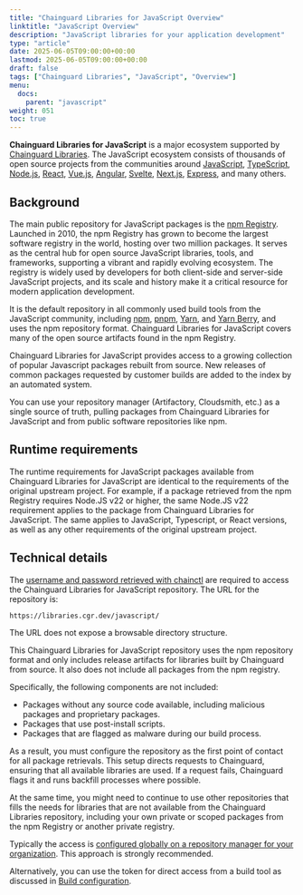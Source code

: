 ```yaml
---
title: "Chainguard Libraries for JavaScript Overview"
linktitle: "JavaScript Overview"
description: "JavaScript libraries for your application development"
type: "article"
date: 2025-06-05T09:00:00+00:00
lastmod: 2025-06-05T09:00:00+00:00
draft: false
tags: ["Chainguard Libraries", "JavaScript", "Overview"]
menu:
  docs:
    parent: "javascript"
weight: 051
toc: true
---
```


**Chainguard Libraries for JavaScript** is a major ecosystem supported by
[Chainguard Libraries](/chainguard/libraries/overview/). The JavaScript
ecosystem consists of thousands of open source projects from the communities
around [JavaScript](https://developer.mozilla.org/en-US/docs/Web/JavaScript),
[TypeScript](https://www.typescriptlang.org/), [Node.js](https://nodejs.org/),
[React](https://react.dev/), [Vue.js](https://vuejs.org/),
[Angular](https://angular.io/), [Svelte](https://svelte.dev/),
[Next.js](https://nextjs.org/), [Express](https://expressjs.com/), and many
others.

## Background

The main public repository for JavaScript packages is the [npm
Registry](https://npmjs.com/). Launched in 2010, the npm Registry has grown to
become the largest software registry in the world, hosting over two million
packages. It serves as the central hub for open source JavaScript libraries,
tools, and frameworks, supporting a vibrant and rapidly evolving ecosystem. The
registry is widely used by developers for both client-side and server-side
JavaScript projects, and its scale and history make it a critical resource for
modern application development.

It is the default repository in all commonly used build tools from the
JavaScript community, including [npm](https://www.npmjs.com/),
[pnpm](https://pnpm.io/), [Yarn](https://classic.yarnpkg.com/), and [Yarn
Berry](https://yarnpkg.com/), and uses the npm repository format. Chainguard
Libraries for JavaScript covers many of the open source artifacts found in the 
npm Registry.

Chainguard Libraries for JavaScript provides access to a growing collection of
popular Javascript packages rebuilt from source. New releases of common packages
requested by customer builds are added to the index by an automated system.

You can use your repository manager (Artifactory, Cloudsmith, etc.) as a single source of truth, pulling packages from Chainguard Libraries for JavaScript and from public software repositories like npm.

## Runtime requirements

The runtime requirements for JavaScript packages available from Chainguard
Libraries for JavaScript are identical to the requirements of the original
upstream project. For example, if a package retrieved from the npm Registry
requires Node.JS v22 or higher, the same Node.JS v22 requirement applies to the
package from Chainguard Libraries for JavaScript. The same applies to JavaScript,
Typescript, or React versions, as well as any other requirements of the original
upstream project.

## Technical details

The [username and password retrieved with
chainctl](/chainguard/libraries/access/) are required to access the Chainguard
Libraries for JavaScript repository. The URL for the repository is:

```
https://libraries.cgr.dev/javascript/
```

The URL does not expose a browsable directory structure.

This Chainguard Libraries for JavaScript repository uses the npm repository
format and only includes release artifacts for libraries built by Chainguard
from source. It also does not include all packages from the npm registry.

Specifically, the following components are not included:

* Packages without any source code available, including malicious packages and
  proprietary packages.
* Packages that use post-install scripts.
* Packages that are flagged as malware during our build process.

As a result, you must configure the repository as the first point of contact for
all package retrievals. This setup directs requests to Chainguard, ensuring that
all available libraries are used. If a request fails, Chainguard flags it and
runs backfill processes where possible.

At the same time, you might need to continue to use other repositories that
fills the needs for libraries that are not available from the Chainguard
Libraries repository, including your own private or scoped packages from the npm
Registry or another private registry.

Typically the access is [configured globally on a repository manager for your
organization](/chainguard/libraries/javascript/global-configuration/). This
approach is strongly recommended. 

Alternatively, you can use the token for direct access from a build tool as
discussed in [Build
configuration](/chainguard/libraries/javascript/build-configuration/).

